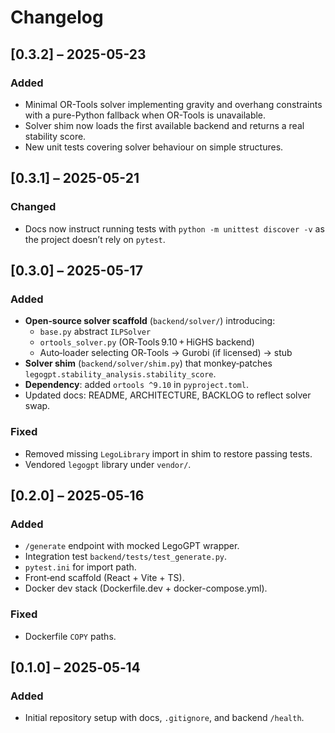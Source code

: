 
# Changelog

## [0.3.2] – 2025-05-23
### Added
- Minimal OR-Tools solver implementing gravity and overhang constraints with
  a pure-Python fallback when OR-Tools is unavailable.
- Solver shim now loads the first available backend and returns a real
  stability score.
- New unit tests covering solver behaviour on simple structures.

## [0.3.1] – 2025-05-21
### Changed
- Docs now instruct running tests with `python -m unittest discover -v` as the
  project doesn’t rely on `pytest`.

## [0.3.0] – 2025-05-17
### Added
- **Open‑source solver scaffold** (`backend/solver/`) introducing:
  - `base.py` abstract `ILPSolver`
  - `ortools_solver.py` (OR‑Tools 9.10 + HiGHS backend)
  - Auto‑loader selecting OR‑Tools → Gurobi (if licensed) → stub
- **Solver shim** (`backend/solver/shim.py`) that monkey‑patches
  `legogpt.stability_analysis.stability_score`.
- **Dependency**: added `ortools ^9.10` in `pyproject.toml`.
- Updated docs: README, ARCHITECTURE, BACKLOG to reflect solver swap.

### Fixed
- Removed missing `LegoLibrary` import in shim to restore passing tests.
 - Vendored `legogpt` library under `vendor/`.

## [0.2.0] – 2025‑05‑16
### Added
- `/generate` endpoint with mocked LegoGPT wrapper.
- Integration test `backend/tests/test_generate.py`.
- `pytest.ini` for import path.
- Front‑end scaffold (React + Vite + TS).
- Docker dev stack (Dockerfile.dev + docker-compose.yml).

### Fixed
- Dockerfile `COPY` paths.

## [0.1.0] – 2025‑05‑14
### Added
- Initial repository setup with docs, `.gitignore`, and backend `/health`.
